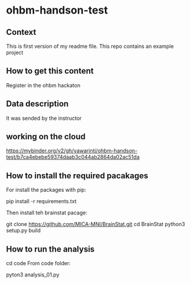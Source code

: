 # ohbm-handson-test
## Context
This is first version of my readme file. 
This repo contains an example project
## How to get this content
Register in the ohbm hackaton
## Data description
It was sended by the instructor

## working on the cloud
https://mybinder.org/v2/gh/yawarinti/ohbm-handson-test/b7ca4ebebe59374daab3c044ab2864da02ac51da

## How to install the required pacakages
For install the packages with pip:

pip install -r requirements.txt


Then install teh brainstat pacage:
	
git clone https://github.com/MICA-MNI/BrainStat.git
cd BrainStat
python3 setup.py build

## How to run the analysis

cd code
From code folder:

pyton3 analysis_01.py
